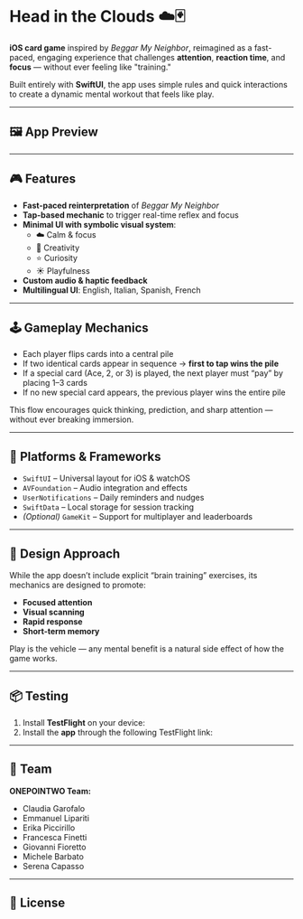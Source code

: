 # Head in the Clouds ☁️🃏  
**iOS card game** inspired by *Beggar My Neighbor*, reimagined as a fast-paced, engaging experience that challenges **attention**, **reaction time**, and **focus** — without ever feeling like "training."

Built entirely with **SwiftUI**, the app uses simple rules and quick interactions to create a dynamic mental workout that feels like play.

---

## 🖼️ App Preview


---

## 🎮 Features

- **Fast-paced reinterpretation** of *Beggar My Neighbor*
- **Tap-based mechanic** to trigger real-time reflex and focus
- **Minimal UI with symbolic visual system**:
  - ☁️ Calm & focus
  - 🌙 Creativity
  - ⭐ Curiosity
  - ☀️ Playfulness
- **Custom audio & haptic feedback**
- **Multilingual UI**: English, Italian, Spanish, French

---

## 🕹 Gameplay Mechanics

- Each player flips cards into a central pile
- If two identical cards appear in sequence → **first to tap wins the pile**
- If a special card (Ace, 2, or 3) is played, the next player must “pay” by placing 1–3 cards
- If no new special card appears, the previous player wins the entire pile

This flow encourages quick thinking, prediction, and sharp attention — without ever breaking immersion.

---

## 📲 Platforms & Frameworks

- `SwiftUI` – Universal layout for iOS & watchOS
- `AVFoundation` – Audio integration and effects
- `UserNotifications` – Daily reminders and nudges
- `SwiftData` – Local storage for session tracking
- *(Optional)* `GameKit` – Support for multiplayer and leaderboards

---

## 🧠 Design Approach

While the app doesn’t include explicit “brain training” exercises, its mechanics are designed to promote:
- **Focused attention**
- **Visual scanning**
- **Rapid response**
- **Short-term memory**

Play is the vehicle — any mental benefit is a natural side effect of how the game works.

---

## 📦 Testing

1. Install **TestFlight** on your device:[](https://apps.apple.com/it/app/testflight/id899247664?l=en-GB)
2. Install the **app** through the following TestFlight link: [](https://testflight.apple.com/join/ne6Meh5d)

---

## 🙌 Team

**ONEPOINTWO Team:**
- Claudia Garofalo
- Emmanuel Lipariti
- Erika Piccirillo
- Francesca Finetti
- Giovanni Fioretto
- Michele Barbato
- Serena Capasso

---

## 📄 License

